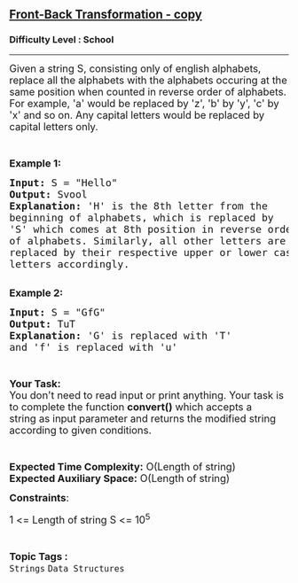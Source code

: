 <h2><a href="https://www.geeksforgeeks.org/problems/front-back-transformation1659/1?page=2&category=Strings&difficulty=School&sortBy=submissions">Front-Back Transformation - copy</a></h2><h3>Difficulty Level : School</h3><hr><div class="problems_problem_content__Xm_eO"><p><span style="font-size:18px">Given a string S, consisting only of english alphabets, replace all the alphabets with the alphabets occuring at the same position when counted in reverse order of alphabets. For example, 'a' would be replaced by 'z', 'b' by 'y', 'c' by 'x' and so on. Any capital letters would be replaced by capital letters only.</span></p>

<p>&nbsp;</p>

<p><span style="font-size:18px"><strong>Example 1:</strong></span></p>

<pre><span style="font-size:18px"><strong>Input:</strong> S = "Hello"
<strong>Output:</strong> Svool
<strong>Explanation:</strong> 'H' is the 8th letter from the
beginning of alphabets, which is replaced by
'S' which comes at 8th position in reverse order
of alphabets. Similarly, all other letters are 
replaced by their respective upper or lower case 
letters accordingly.</span>
</pre>

<p><br>
<span style="font-size:18px"><strong>Example 2:</strong></span></p>

<pre><span style="font-size:18px"><strong>Input:</strong> S = "GfG"
<strong>Output:</strong> TuT
<strong>Explanation: </strong>'G' is replaced with 'T'
and 'f' is replaced with 'u'</span></pre>

<p>&nbsp;</p>

<p><span style="font-size:18px"><strong>Your Task:&nbsp;&nbsp;</strong><br>
You don't need to read input or print anything. Your task is to complete the function&nbsp;<strong>convert()</strong>&nbsp;which accepts a string&nbsp;as input parameter and returns the modified&nbsp;string according to given conditions.&nbsp;</span></p>

<p>&nbsp;</p>

<p><span style="font-size:18px"><strong>Expected Time Complexity:</strong>&nbsp;O(Length of string)<br>
<strong>Expected Auxiliary Space:</strong>&nbsp;O(Length of string)</span></p>

<p><span style="font-size:18px"><strong>Constraints</strong>:</span></p>

<p><span style="font-size:18px">1&nbsp;&lt;=&nbsp;Length of string S &lt;= 10<sup>5</sup></span></p>
</div><br><p><span style=font-size:18px><strong>Topic Tags : </strong><br><code>Strings</code>&nbsp;<code>Data Structures</code>&nbsp;